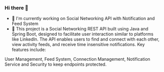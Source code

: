### Hi there 👋

<!--
**er09ani/er09ani** is a ✨ _special_ ✨ repository because its `README.md` (this file) appears on your GitHub profile.

Here are some ideas to get you started:


- 👯 I’m looking for job 
- 🤔 I’m looking for help with ...
- 💬 Ask me about ...
- 📫 How to reach me: ...
- 😄 Pronouns: ...
- ⚡ Fun fact: ...
-->
- 🔭 I'm currently working on Social Networking API with Notification and Feed System 
- 🌱 This project is a Social Networking REST API built using Java and Spring Boot, designed to facilitate user interaction similar to platforms like LinkedIn. The API enables users to find and connect with each other, view activity feeds, and receive time insensitive notifications. 
Key features include:

User Management, Feed System, Connection Management, Notification Service and Security to keep endpoints protected. 

